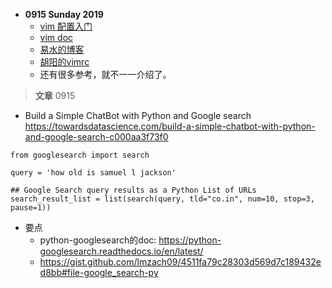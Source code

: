 - **0915 Sunday 2019**
  - [vim 配置入门](http://www.ruanyifeng.com/blog/2018/09/vimrc.html)
  - [vim doc](http://vimcdoc.sourceforge.net/doc/filetype.html)
  - [易水的博客](https://blog.easwy.com/archives/advanced-vim-skills-filetype-on/)
  - [胡阳的vimrc](github.com/the5fire/myvim/)
  - 还有很多参考，就不一一介绍了。

>**文章** 0915 
- Build a Simple ChatBot with Python and Google search
https://towardsdatascience.com/build-a-simple-chatbot-with-python-and-google-search-c000aa3f73f0
  
```
from googlesearch import search

query = 'how old is samuel l jackson'

## Google Search query results as a Python List of URLs
search_result_list = list(search(query, tld="co.in", num=10, stop=3, pause=1))
```
- 要点
  + python-googlesearch的doc: https://python-googlesearch.readthedocs.io/en/latest/
  + https://gist.github.com/lmzach09/4511fa79c28303d569d7c189432ed8bb#file-google_search-py

